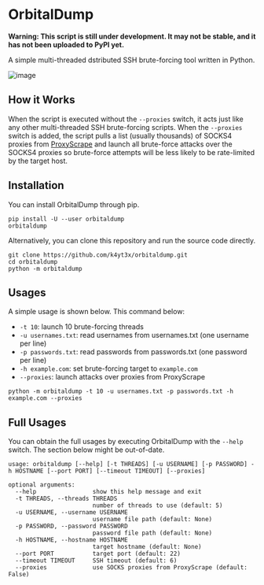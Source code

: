 # OrbitalDump

**Warning: This script is still under development. It may not be stable, and it has not been uploaded to PyPI yet.**

A simple multi-threaded dstributed SSH brute-forcing tool written in Python.

![image](https://user-images.githubusercontent.com/21986859/120936059-de9a8600-c6d3-11eb-9d85-58732f382600.png)

## How it Works

When the script is executed without the `--proxies` switch, it acts just like any other multi-threaded SSH brute-forcing scripts. When the `--proxies` switch is added, the script pulls a list (usually thousands) of SOCKS4 proxies from [ProxyScrape](https://proxyscrape.com/) and launch all brute-force attacks over the SOCKS4 proxies so brute-force attempts will be less likely to be rate-limited by the target host.

## Installation

You can install OrbitalDump through pip.

```shell
pip install -U --user orbitaldump
orbitaldump
```

Alternatively, you can clone this repository and run the source code directly.

```shell
git clone https://github.com/k4yt3x/orbitaldump.git
cd orbitaldump
python -m orbitaldump
```

## Usages

A simple usage is shown below. This command below:

- `-t 10`: launch 10 brute-forcing threads
- `-u usernames.txt`: read usernames from usernames.txt (one username per line)
- `-p passwords.txt`: read passwords from passwords.txt (one password per line)
- `-h example.com`: set brute-forcing target to `example.com`
- `--proxies`: launch attacks over proxies from ProxyScrape

```shell
python -m orbitaldump -t 10 -u usernames.txt -p passwords.txt -h example.com --proxies
```

## Full Usages

You can obtain the full usages by executing OrbitalDump with the `--help` switch. The section below might be out-of-date.

```console
usage: orbitaldump [--help] [-t THREADS] [-u USERNAME] [-p PASSWORD] -h HOSTNAME [--port PORT] [--timeout TIMEOUT] [--proxies]

optional arguments:
  --help                show this help message and exit
  -t THREADS, --threads THREADS
                        number of threads to use (default: 5)
  -u USERNAME, --username USERNAME
                        username file path (default: None)
  -p PASSWORD, --password PASSWORD
                        password file path (default: None)
  -h HOSTNAME, --hostname HOSTNAME
                        target hostname (default: None)
  --port PORT           target port (default: 22)
  --timeout TIMEOUT     SSH timeout (default: 6)
  --proxies             use SOCKS proxies from ProxyScrape (default: False)
```
